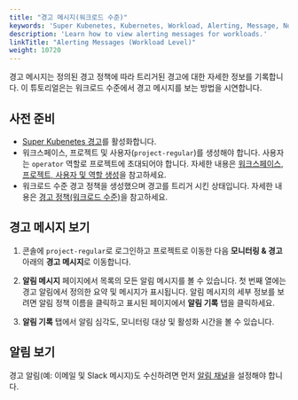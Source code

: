 ```yaml
---
title: "경고 메시지(워크로드 수준)"
keywords: 'Super Kubenetes, Kubernetes, Workload, Alerting, Message, Notification'
description: 'Learn how to view alerting messages for workloads.'
linkTitle: "Alerting Messages (Workload Level)"
weight: 10720
---
```


경고 메시지는 정의된 경고 정책에 따라 트리거된 경고에 대한 자세한 정보를 기록합니다. 이 튜토리얼은는 워크로드 수준에서 경고 메시지를 보는 방법을 시연합니다.

## 사전 준비

- [Super Kubenetes 경고](../../../pluggable-components/alerting/)를 활성화합니다.
- 워크스페이스, 프로젝트 및 사용자(`project-regular`)를 생성해야 합니다. 사용자는 `operator` 역할로 프로젝트에 초대되어야 합니다. 자세한 내용은 [워크스페이스, 프로젝트, 사용자 및 역할 생성](../../../quick-start/create-workspace-and-project/)을 참고하세요.
- 워크로드 수준 경고 정책을 생성했으며 경고를 트리거 시킨 상태입니다. 자세한 내용은 [경고 정책(워크로드 수준)](../alerting-policy/)을 참고하세요.

## 경고 메시지 보기

1. 콘솔에 `project-regular`로 로그인하고 프로젝트로 이동한 다음 **모니터링 & 경고** 아래의 **경고 메시지**로 이동합니다.

2. **알림 메시지** 페이지에서 목록의 모든 알림 메시지를 볼 수 있습니다. 첫 번째 열에는 경고 알림에서 정의한 요약 및 메시지가 표시됩니다. 알림 메시지의 세부 정보를 보려면 알림 정책 이름을 클릭하고 표시된 페이지에서 **알림 기록** 탭을 클릭하세요.

3. **알림 기록** 탭에서 알림 심각도, 모니터링 대상 및 활성화 시간을 볼 수 있습니다.

## 알림 보기

경고 알림(예: 이메일 및 Slack 메시지)도 수신하려면 먼저 [알림 채널](../../../cluster-administration/platform-settings/notification-management/configure-email/)을 설정해야 합니다. 
